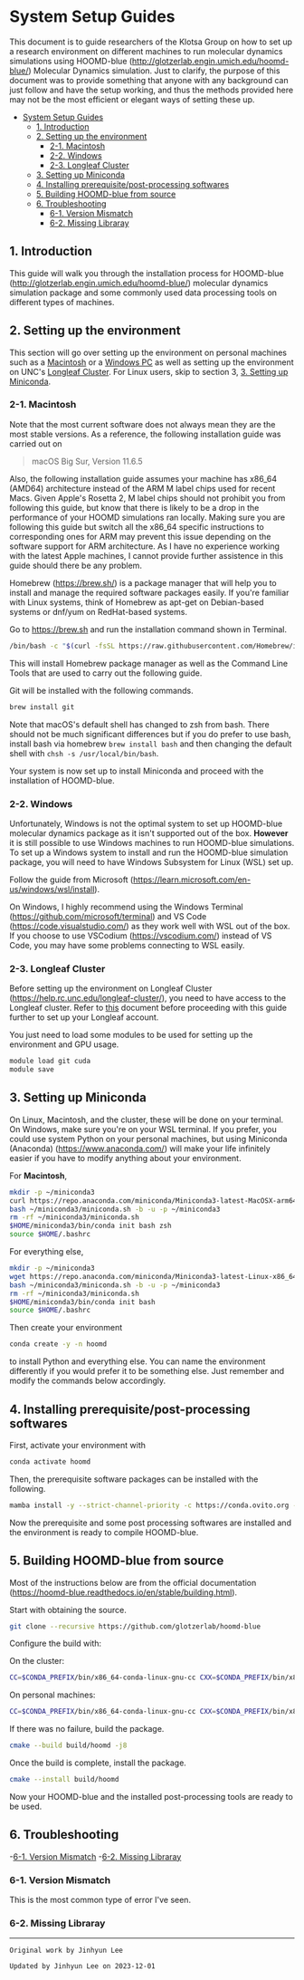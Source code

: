 # System Setup Guides

This document is to guide researchers of the Klotsa Group on how to set up a research environment on different machines to run molecular dynamics simulations using HOOMD-blue (<http://glotzerlab.engin.umich.edu/hoomd-blue/>) Molecular Dynamics simulation. Just to clarify, the purpose of this document was to provide something that anyone with any background can just follow and have the setup working, and thus the methods provided here may not be the most efficient or elegant ways of setting these up.

- [System Setup Guides](#system-setup-guides)
  - [1. Introduction](#1-introduction)
  - [2. Setting up the environment](#2-setting-up-the-environment)
    - [2-1. Macintosh](#2-1-macintosh)
    - [2-2. Windows](#2-2-windows)
    - [2-3. Longleaf Cluster](#2-3-longleaf-cluster)
  - [3. Setting up Miniconda](#3-setting-up-miniconda)
  - [4. Installing prerequisite/post-processing softwares](#4-installing-prerequisitepost-processing-softwares)
  - [5. Building HOOMD-blue from source](#5-building-hoomd-blue-from-source)
  - [6. Troubleshooting](#6-troubleshooting)
    - [6-1. Version Mismatch](#6-1-version-mismatch)
    - [6-2. Missing Libraray](#6-2-missing-libraray)

## 1. Introduction

This guide will walk you through the installation process for HOOMD-blue (<http://glotzerlab.engin.umich.edu/hoomd-blue/>) molecular dynamics simulation package and some commonly used data processing tools on different types of machines.

## 2. Setting up the environment

This section will go over setting up the environment on personal machines such as a [Macintosh](#2-1-macintosh) or a [Windows PC](#2-2-windows) as well as setting up the environment on UNC's [Longleaf Cluster](#2-3-longleaf-cluster). For Linux users, skip to section 3, [3. Setting up Miniconda](#3-setting-up-miniconda).

### 2-1. Macintosh

Note that the most current software does not always mean they are the most stable versions. As a reference, the following installation guide was carried out on
>macOS Big Sur, Version 11.6.5

Also, the following installation guide assumes your machine has x86_64 (AMD64) architecture instead of the ARM M label chips used for recent Macs. Given Apple's Rosetta 2, M label chips should not prohibit you from following this guide, but know that there is likely to be a drop in the performance of your HOOMD simulations ran locally. Making sure you are following this guide but switch all the x86_64 specific instructions to corresponding ones for ARM may prevent this issue depending on the software support for ARM architecture. As I have no experience working with the latest Apple machines, I cannot provide further assistence in this guide should there be any problem.

Homebrew (<https://brew.sh/>) is a package manager that will help you to install and manage the required software packages easily. If you're familiar with Linux systems, think of Homebrew as apt-get on Debian-based systems or dnf/yum on RedHat-based systems.

Go to <https://brew.sh> and run the installation command shown in Terminal.

```zsh
/bin/bash -c "$(curl -fsSL https://raw.githubusercontent.com/Homebrew/install/HEAD/install.sh)"
```

This will install Homebrew package manager as well as the Command Line Tools that are used to carry out the following guide.

Git will be installed with the following commands.

```zsh
brew install git
```

Note that macOS's default shell has changed to zsh from bash. There should not be much significant differences but if you do prefer to use bash, install bash via homebrew `brew install bash` and then changing the default shell with `chsh -s /usr/local/bin/bash`.

Your system is now set up to install Miniconda and proceed with the installation of HOOMD-blue.

### 2-2. Windows

Unfortunately, Windows is not the optimal system to set up HOOMD-blue molecular dynamics package as it isn't supported out of the box. **However** it is still possible to use Windows machines to run HOOMD-blue simulations. To set up a Windows system to install and run the HOOMD-blue simulation package, you will need to have Windows Subsystem for Linux (WSL) set up.

Follow the guide from Microsoft (<https://learn.microsoft.com/en-us/windows/wsl/install>).

On Windows, I highly recommend using the Windows Terminal (<https://github.com/microsoft/terminal>) and VS Code (<https://code.visualstudio.com/>) as they work well with WSL out of the box. If you choose to use VSCodium (<https://vscodium.com/>) instead of VS Code, you may have some problems connecting to WSL easily.

### 2-3. Longleaf Cluster

Before setting up the environment on Longleaf Cluster (<https://help.rc.unc.edu/longleaf-cluster/>), you need to have access to the Longleaf cluster. Refer to [this](../misc_guides/setting_up_supercomputer_account.md) document before proceeding with this guide further to set up your Longleaf account.

You just need to load some modules to be used for setting up the environment and GPU usage.

```bash
module load git cuda
module save
```

## 3. Setting up Miniconda

On Linux, Macintosh, and the cluster, these will be done on your terminal. On Windows, make sure you're on your WSL terminal. If you prefer, you could use system Python on your personal machines, but using Miniconda (Anaconda) (<https://www.anaconda.com/>) will make your life infinitely easier if you have to modify anything about your environment.

For **Macintosh**,

```bash
mkdir -p ~/miniconda3
curl https://repo.anaconda.com/miniconda/Miniconda3-latest-MacOSX-arm64.sh -o ~/miniconda3/miniconda.sh
bash ~/miniconda3/miniconda.sh -b -u -p ~/miniconda3
rm -rf ~/miniconda3/miniconda.sh
$HOME/miniconda3/bin/conda init bash zsh
source $HOME/.bashrc
```

For everything else,

```bash
mkdir -p ~/miniconda3
wget https://repo.anaconda.com/miniconda/Miniconda3-latest-Linux-x86_64.sh -O ~/miniconda3/miniconda.sh
bash ~/miniconda3/miniconda.sh -b -u -p ~/miniconda3
rm -rf ~/miniconda3/miniconda.sh
$HOME/miniconda3/bin/conda init bash
source $HOME/.bashrc
```

Then create your environment

```bash
conda create -y -n hoomd
```

to install Python and everything else. You can name the environment differently if you would prefer it to be something else. Just remember and modify the commands below accordingly.

## 4. Installing prerequisite/post-processing softwares

First, activate your environment with

```bash
conda activate hoomd
```

Then, the prerequisite software packages can be installed with the following.

```bash
mamba install -y --strict-channel-priority -c https://conda.ovito.org -c conda-forge c-compiler cxx-compiler git make cmake pybind11 eigen tbb tbb-devel python numpy matplotlib ovito freud gsd xvfbwrapper
```

Now the prerequisite and some post processing softwares are installed and the environment is ready to compile HOOMD-blue.

## 5. Building HOOMD-blue from source

Most of the instructions below are from the official documentation (<https://hoomd-blue.readthedocs.io/en/stable/building.html>).

Start with obtaining the source.

```bash
git clone --recursive https://github.com/glotzerlab/hoomd-blue
```

Configure the build with:

On the cluster:

```bash
CC=$CONDA_PREFIX/bin/x86_64-conda-linux-gnu-cc CXX=$CONDA_PREFIX/bin/x86_64-conda-linux-gnu-c++ cmake -B build/hoomd -S hoomd-blue -DCMAKE_INSTALL_PREFIX=`python3 -c "import site; print(site.getsitepackages()[0])"` -DCMAKE_CXX_FLAGS=-march=native -DCMAKE_C_FLAGS=-march=native -DENABLE_GPU=ON -DENABLE_TBB=ON
```

On personal machines:

```bash
CC=$CONDA_PREFIX/bin/x86_64-conda-linux-gnu-cc CXX=$CONDA_PREFIX/bin/x86_64-conda-linux-gnu-c++ cmake -B build/hoomd -S hoomd-blue -DCMAKE_INSTALL_PREFIX=`python3 -c "import site; print(site.getsitepackages()[0])"` -DCMAKE_CXX_FLAGS=-march=native -DCMAKE_C_FLAGS=-march=native -DENABLE_TBB=ON
```

If there was no failure, build the package.

```bash
cmake --build build/hoomd -j8
```

Once the build is complete, install the package.

```bash
cmake --install build/hoomd
```

Now your HOOMD-blue and the installed post-processing tools are ready to be used.

## 6. Troubleshooting

-[6-1. Version Mismatch](#6-1-version-mismatch)
-[6-2. Missing Libraray](#6-2-missing-libraray)

### 6-1. Version Mismatch

This is the most common type of error I've seen.

### 6-2. Missing Libraray

***
`Original work by Jinhyun Lee`

`Updated by Jinhyun Lee on 2023-12-01`
